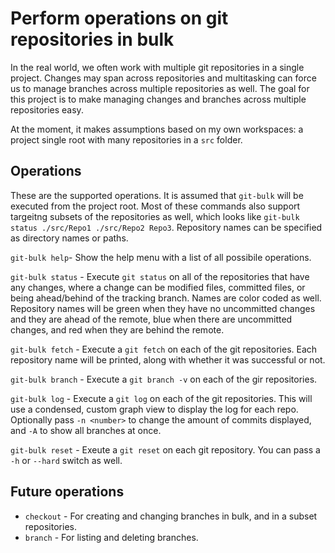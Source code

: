 
# Perform operations on git repositories in bulk

In the real world, we often work with multiple git repositories in a single
project. Changes may span across repositories and multitasking can force us to
manage branches across multiple repositories as well. The goal for this project
is to make managing changes and branches across multiple repositories easy.

At the moment, it makes assumptions based on my own workspaces: a project single
root with many repositories in a `src` folder.

## Operations
These are the supported operations. It is assumed that `git-bulk` will be
executed from the project root. Most of these commands also support targeitng subsets
of the repositories as well, which looks like `git-bulk status ./src/Repo1 ./src/Repo2 Repo3`.
Repository names can be specified as directory names or paths.

`git-bulk help`-
Show the help menu with a list of all possibile operations.

`git-bulk status` -
Execute `git status` on all of the repositories that have any changes, where a
change can be modified files, committed files, or being ahead/behind of the
tracking branch. Names are color coded as well. Repository names will be green
when they have no uncommitted changes and they are ahead of the remote, blue
when there are uncommitted changes, and red when they are behind the remote.

`git-bulk fetch` -
Execute a `git fetch` on each of the git repositories. Each repository name will
be printed, along with whether it was successful or not.

`git-bulk branch` -
Execute a `git branch -v` on each of the gir repositories.

`git-bulk log` -
Execute a `git log` on each of the git repositories. This will use a condensed,
custom graph view to display the log for each repo. Optionally pass `-n <number>`
to change the amount of commits displayed, and `-A` to show all branches at once.

`git-bulk reset` -
Exeute a `git reset` on each git repository. You can pass a `-h` or `--hard` switch
as well.

## Future operations

* `checkout` - For creating and changing branches in bulk, and in a subset
  repositories.
* `branch` - For listing and deleting branches.
